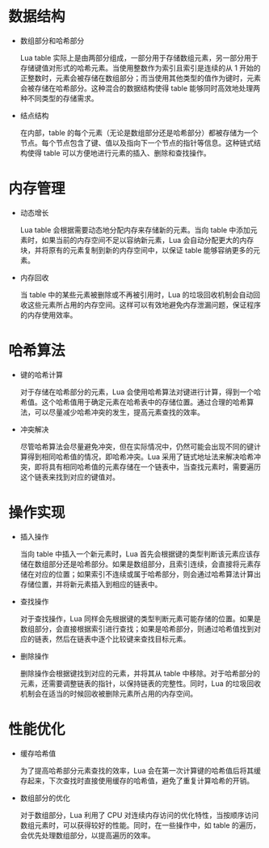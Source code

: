 # 数据结构

- 数组部分和哈希部分

  Lua table 实际上是由两部分组成，一部分用于存储数组元素，另一部分用于存储键值对形式的哈希元素。当使用整数作为索引且索引是连续的从 1 开始的正整数时，元素会被存储在数组部分；而当使用其他类型的值作为键时，元素会被存储在哈希部分。这种混合的数据结构使得 table 能够同时高效地处理两种不同类型的存储需求。

- 结点结构

  在内部，table 的每个元素（无论是数组部分还是哈希部分）都被存储为一个节点。每个节点包含了键、值以及指向下一个节点的指针等信息。这种链式结构使得 table 可以方便地进行元素的插入、删除和查找操作。

# 内存管理

- 动态增长

  Lua table 会根据需要动态地分配内存来存储新的元素。当向 table 中添加元素时，如果当前的内存空间不足以容纳新元素，Lua 会自动分配更大的内存块，并将原有的元素复制到新的内存空间中，以保证 table 能够容纳更多的元素。

- 内存回收

  当 table 中的某些元素被删除或不再被引用时，Lua 的垃圾回收机制会自动回收这些元素所占用的内存空间。这样可以有效地避免内存泄漏问题，保证程序的内存使用效率。

# 哈希算法

- 键的哈希计算

  对于存储在哈希部分的元素，Lua 会使用哈希算法对键进行计算，得到一个哈希值。这个哈希值用于确定元素在哈希表中的存储位置。通过合理的哈希算法，可以尽量减少哈希冲突的发生，提高元素查找的效率。

- 冲突解决

  尽管哈希算法会尽量避免冲突，但在实际情况中，仍然可能会出现不同的键计算得到相同哈希值的情况，即哈希冲突。Lua 采用了链式地址法来解决哈希冲突，即将具有相同哈希值的元素存储在一个链表中，当查找元素时，需要遍历这个链表来找到对应的键值对。

# 操作实现

- 插入操作

  当向 table 中插入一个新元素时，Lua 首先会根据键的类型判断该元素应该存储在数组部分还是哈希部分。如果是数组部分，且索引连续，会直接将元素存储在对应的位置；如果索引不连续或属于哈希部分，则会通过哈希算法计算出存储位置，并将新元素插入到相应的链表中。

- 查找操作

  对于查找操作，Lua 同样会先根据键的类型判断元素可能存储的位置。如果是数组部分，会直接根据索引进行查找；如果是哈希部分，则通过哈希值找到对应的链表，然后在链表中逐个比较键来查找目标元素。

- 删除操作

  删除操作会根据键找到对应的元素，并将其从 table 中移除。对于哈希部分的元素，还需要调整链表的指针，以保持链表的完整性。同时，Lua 的垃圾回收机制会在适当的时候回收被删除元素所占用的内存空间。

# 性能优化

- 缓存哈希值

  为了提高哈希部分元素查找的效率，Lua 会在第一次计算键的哈希值后将其缓存起来，下次查找时直接使用缓存的哈希值，避免了重复计算哈希的开销。

- 数组部分的优化

  对于数组部分，Lua 利用了 CPU 对连续内存访问的优化特性，当按顺序访问数组元素时，可以获得较好的性能。同时，在一些操作中，如 table 的遍历，会优先处理数组部分，以提高遍历的效率。
